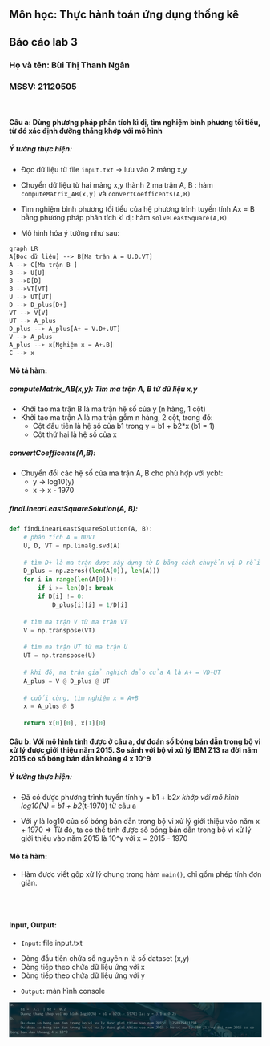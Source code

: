## Môn học: Thực hành toán ứng dụng thống kê
## Báo cáo lab 3

### Họ và tên: Bùi Thị Thanh Ngân
### MSSV: 21120505
<br>

#### Câu a: Dùng phương pháp phân tích kì dị, tìm nghiệm bình phương tối tiểu, từ đó xác định đường thẳng khớp với mô hình
##### Ý tưởng thực hiện:
- Đọc dữ liệu từ file `input.txt` -> lưu vào 2 mảng x,y
- Chuyển dữ liệu từ hai mảng x,y thành 2 ma trận A, B : hàm `computeMatrix_AB(x,y)` và `convertCoefficents(A,B)`
- Tìm nghiệm bình phương tối tiểu của hệ phương trình tuyến tính Ax = B bằng phương pháp phân tích kì dị: hàm `solveLeastSquare(A,B)`

- Mô hình hóa ý tưởng như sau:

```mermaid
graph LR
A[Đọc dữ liệu] --> B[Ma trận A = U.D.VT]
A --> C[Ma trận B ]
B --> U[U]
B -->D[D]
B -->VT[VT]
U --> UT[UT]
D --> D_plus[D+]
VT --> V[V]
UT --> A_plus
D_plus --> A_plus[A+ = V.D+.UT]
V --> A_plus
A_plus --> x[Nghiệm x = A+.B]
C --> x
```

#### Mô tả hàm:
##### computeMatrix_AB(x,y): Tìm ma trận A, B từ dữ liệu x,y
- Khởi tạo ma trận B là ma trận hệ số của y (n hàng, 1 cột)
- Khởi tạo ma trận A là ma trận gồm n hàng, 2 cột, trong đó:
    * Cột đầu tiên là hệ số của b1 trong y = b1 + b2*x (b1 = 1)
    * Cột thứ hai là hệ số của x 

##### convertCoefficents(A,B): 
- Chuyển đổi các hệ số của ma trận A, B cho phù hợp với ycbt: 
    * y -> log10(y)
    * x -> x - 1970

##### findLinearLeastSquareSolution(A, B):
```py
def findLinearLeastSquareSolution(A, B):
    # phân tích A = UDVT
    U, D, VT = np.linalg.svd(A)

    # tìm D+ là ma trận được xây dựng từ D bằng cách chuyển vị D rồi lấy nghịch đảo các phần tử khác 0 trên đường chéo chính
    D_plus = np.zeros((len(A[0]), len(A)))
    for i in range(len(A[0])):
        if i >= len(D): break
        if D[i] != 0: 
            D_plus[i][i] = 1/D[i]

    # tìm ma trận V từ ma trận VT
    V = np.transpose(VT)

    # tìm ma trận UT từ ma trận U
    UT = np.transpose(U)

    # khi đó, ma trận giả nghịch đảo của A là A+ = VD+UT
    A_plus = V @ D_plus @ UT

    # cuối cùng, tìm nghiệm x = A+B
    x = A_plus @ B

    return x[0][0], x[1][0]

```

#### Câu b: Với mô hình tính được ở câu a, dự đoán số bóng bán dẫn trong bộ vi xử lý được giới thiệu năm 2015. So sánh với bộ vi xử lý IBM Z13 ra đời năm 2015 có số bóng bán dẫn khoảng 4 x 10^9
##### Ý tưởng thực hiện:
- Đã có được phương trình tuyến tính y = b1 + b2*x khớp với mô hình log10(N) = b1 + b2*(t-1970) từ câu a
+ Với y là log10 của số bóng bán dẫn trong bộ vi xử lý giới thiệu vào năm x + 1970
=> Từ đó, ta có thể tính được số bóng bán dẫn trong bộ vi xử lý giới thiệu vào năm 2015 là 10^y với x = 2015 - 1970 

#### Mô tả hàm:
- Hàm được viết gộp xử lý chung trong hàm `main()`, chỉ gồm phép tính đơn giản.


</br>
</br>

#### Input, Output:
- `Input`: file input.txt
+ Dòng đầu tiên chứa số nguyên n là số dataset (x,y)
+ Dòng tiếp theo chứa dữ liệu ứng với x
+ Dòng tiếp theo chứa dữ liệu ứng với y

- `Output`: màn hình console

<div align="center">
<img src = "./Picture1.png"/>
</div>